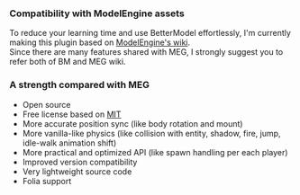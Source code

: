 ### Compatibility with ModelEngine assets
To reduce your learning time and use BetterModel effortlessly, I'm currently making this plugin based on [ModelEngine's wiki](https://git.lumine.io/mythiccraft/model-engine-4/-/wikis/home).  
Since there are many features shared with MEG, I strongly suggest you to refer both of BM and MEG wiki.

### A strength compared with MEG
- Open source
- Free license based on [MIT](https://github.com/toxicity188/BetterModel/blob/master/LICENSE.md)
- More accurate position sync (like body rotation and mount)
- More vanilla-like physics (like collision with entity, shadow, fire, jump, idle-walk animation shift)
- More practical and optimized API (like spawn handling per each player)
- Improved version compatibility
- Very lightweight source code
- Folia support